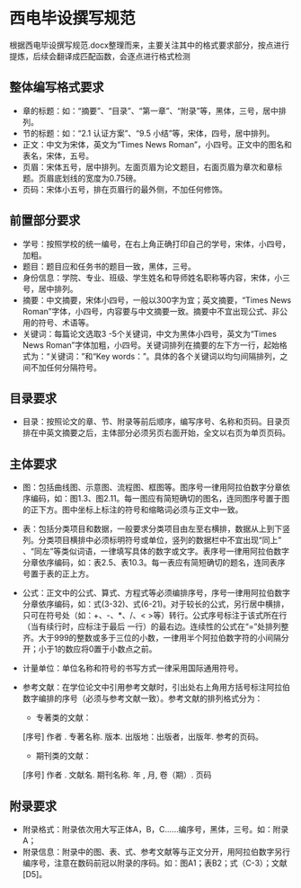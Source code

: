 # 西电毕设撰写规范
根据西电毕设撰写规范.docx整理而来，主要关注其中的格式要求部分，按点进行提炼，后续会翻译成匹配函数，会逐点进行格式检测

## 整体编写格式要求
- 章的标题：如：“摘要”、“目录”、“第一章”、“附录”等，黑体，三号，居中排列。
- 节的标题：如：“2.1  认证方案”、“9.5  小结”等，宋体，四号，居中排列。
- 正文：中文为宋体，英文为“Times News Roman”，小四号。正文中的图名和表名，宋体，五号。
- 页眉：宋体五号，居中排列。左面页眉为论文题目，右面页眉为章次和章标题。页眉底划线的宽度为0.75磅。
- 页码：宋体小五号，排在页眉行的最外侧，不加任何修饰。

## 前置部分要求
- 学号：按照学校的统一编号，在右上角正确打印自己的学号，宋体，小四号，加粗。
- 题目：题目应和任务书的题目一致，黑体，三号。
- 身份信息：学院、专业、班级、学生姓名和导师姓名职称等内容，宋体，小三号，居中排列。
- 摘要：中文摘要，宋体小四号，一般以300字为宜；英文摘要，“Times News Roman”字体，小四号，内容要与中文摘要一致。摘要中不宜出现公式、非公用的符号、术语等。
- 关键词：每篇论文选取3 -5个关键词，中文为黑体小四号，英文为“Times News Roman”字体加粗，小四号。关键词排列在摘要的左下方一行，起始格式为：“关键词：”和“Key  words：”。具体的各个关键词以均匀间隔排列，之间不加任何分隔符号。

## 目录要求
- 目录：按照论文的章、节、附录等前后顺序，编写序号、名称和页码。目录页排在中英文摘要之后，主体部分必须另页右面开始，全文以右页为单页页码。

## 主体要求
- 图：包括曲线图、示意图、流程图、框图等。图序号一律用阿拉伯数字分章依序编码，如：图1.3、图2.11。每一图应有简短确切的图名，连同图序号置于图的正下方。图中坐标上标注的符号和缩略词必须与正文中一致。
- 表：包括分类项目和数据，一般要求分类项目由左至右横排，数据从上到下竖列。分类项目横排中必须标明符号或单位，竖列的数据栏中不宜出现“同上” 、“同左”等类似词语，一律填写具体的数字或文字。表序号一律用阿拉伯数字分章依序编码，如：表2.5、表10.3。每一表应有简短确切的题名，连同表序号置于表的正上方。
- 公式：正文中的公式、算式、方程式等必须编排序号，序号一律用阿拉伯数字分章依序编码，如：式(3-32)、式(6-21)。对于较长的公式，另行居中横排，只可在符号处（如：+、-、*、/、< >等）转行。公式序号标注于该式所在行（当有续行时，应标注于最后 一行）的最右边。连续性的公式在“=”处排列整齐。大于999的整数或多于三位的小数，一律用半个阿拉伯数字符的小间隔分开；小于1的数应将0置于小数点之前。
- 计量单位：单位名称和符号的书写方式一律采用国际通用符号。
- 参考文献：在学位论文中引用参考文献时，引出处右上角用方括号标注阿拉伯数字编排的序号（必须与参考文献一致）。参考文献的排列格式分为：
  - 专著类的文献：

  [序号]  作者 . 专著名称.  版本. 出版地：出版者，出版年. 参考的页码。

  - 期刊类的文献：
  
  [序号]  作者 . 文献名. 期刊名称.  年 , 月,  卷（期）. 页码

## 附录要求
- 附录格式：附录依次用大写正体A，B，C……编序号，黑体，三号。如：附录A；
- 附录信息：附录中的图、表、式、参考文献等与正文分开，用阿拉伯数字另行编序号，注意在数码前冠以附录的序码。如：图A1；表B2；式（C-3）；文献[D5]。
